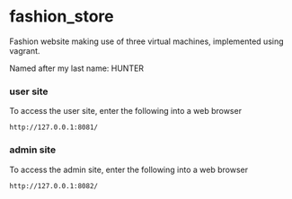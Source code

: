 # fashion_store
Fashion website making use of three virtual machines, implemented using vagrant.

Named after my last name: HUNTER

### user site

To access the user site, enter the following into a web browser

```
http://127.0.0.1:8081/
```

### admin site

To access the admin site, enter the following into a web browser

```
http://127.0.0.1:8082/
```